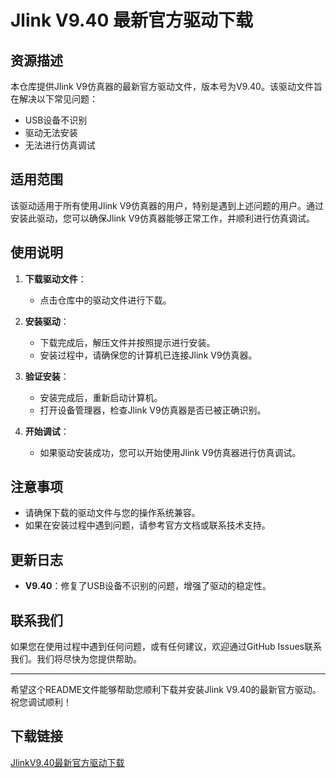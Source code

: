 # Jlink V9.40 最新官方驱动下载

## 资源描述

本仓库提供Jlink V9仿真器的最新官方驱动文件，版本号为V9.40。该驱动文件旨在解决以下常见问题：

- USB设备不识别
- 驱动无法安装
- 无法进行仿真调试

## 适用范围

该驱动适用于所有使用Jlink V9仿真器的用户，特别是遇到上述问题的用户。通过安装此驱动，您可以确保Jlink V9仿真器能够正常工作，并顺利进行仿真调试。

## 使用说明

1. **下载驱动文件**：
   - 点击仓库中的驱动文件进行下载。

2. **安装驱动**：
   - 下载完成后，解压文件并按照提示进行安装。
   - 安装过程中，请确保您的计算机已连接Jlink V9仿真器。

3. **验证安装**：
   - 安装完成后，重新启动计算机。
   - 打开设备管理器，检查Jlink V9仿真器是否已被正确识别。

4. **开始调试**：
   - 如果驱动安装成功，您可以开始使用Jlink V9仿真器进行仿真调试。

## 注意事项

- 请确保下载的驱动文件与您的操作系统兼容。
- 如果在安装过程中遇到问题，请参考官方文档或联系技术支持。

## 更新日志

- **V9.40**：修复了USB设备不识别的问题，增强了驱动的稳定性。

## 联系我们

如果您在使用过程中遇到任何问题，或有任何建议，欢迎通过GitHub Issues联系我们。我们将尽快为您提供帮助。

---

希望这个README文件能够帮助您顺利下载并安装Jlink V9.40的最新官方驱动。祝您调试顺利！

## 下载链接

[JlinkV9.40最新官方驱动下载](https://pan.quark.cn/s/a7000edd265c)